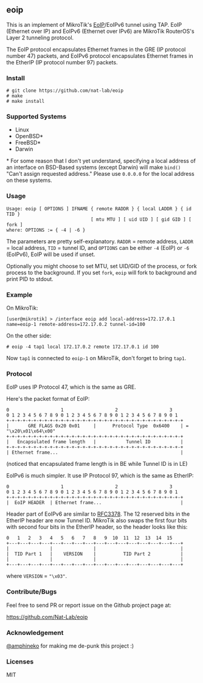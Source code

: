 eoip
---

This is an implement of MikroTik's [EoIP](http://wiki.mikrotik.com/wiki/Manual:Interface/EoIP)/EoIPv6 tunnel using TAP. EoIP (Ethernet over IP) and EoIPv6 (Ethernet over IPv6) are MikroTik RouterOS's Layer 2 tunneling protocol.

The EoIP protocol encapsulates Ethernet frames in the GRE (IP protocol number 47) packets, and EoIPv6 protocol encapsulates Ethernet frames in the EtherIP (IP protocol number 97) packets.

### Install

```
# git clone https://github.com/nat-lab/eoip
# make
# make install
```

### Supported Systems

- Linux
- OpenBSD*
- FreeBSD*
- Darwin

\* For some reason that I don't yet understand, specifying a local address of an interface on BSD-Based systems (except Darwin) will make `bind()` "Can't assign requested address." Please use `0.0.0.0` for the local address on these systems.

### Usage

```
Usage: eoip [ OPTIONS ] IFNAME { remote RADDR } { local LADDR } { id TID }
                               [ mtu MTU ] [ uid UID ] [ gid GID ] [ fork ]
where: OPTIONS := { -4 | -6 }
```

The parameters are pretty self-explanatory. `RADDR` = remote address, `LADDR` = local address, `TID` = tunnel ID, and `OPTIONS` can be either `-4` (EoIP) or `-6` (EoIPv6), EoIP will be used if unset.

Optionally you might choose to set MTU, set UID/GID of the process, or fork process to the background. If you set `fork`, `eoip` will fork to background and print PID to stdout.

### Example

On MikroTik:

```
[user@mikrotik] > /interface eoip add local-address=172.17.0.1 name=eoip-1 remote-address=172.17.0.2 tunnel-id=100
```

On the other side:

```
# eoip -4 tap1 local 172.17.0.2 remote 172.17.0.1 id 100
```

Now `tap1` is connected to `eoip-1` on MikroTik, don't forget to bring `tap1`.

### Protocol

EoIP uses IP Protocol 47, which is the same as GRE.

Here's the packet format of EoIP:

```
0                   1                   2                   3
0 1 2 3 4 5 6 7 8 9 0 1 2 3 4 5 6 7 8 9 0 1 2 3 4 5 6 7 8 9 0 1
+-+-+-+-+-+-+-+-+-+-+-+-+-+-+-+-+-+-+-+-+-+-+-+-+-+-+-+-+-+-+-+-+
|       GRE FLAGS 0x20 0x01     |      Protocol Type  0x6400    | = "\x20\x01\x64\x00"
+-+-+-+-+-+-+-+-+-+-+-+-+-+-+-+-+-+-+-+-+-+-+-+-+-+-+-+-+-+-+-+-+
|   Encapsulated frame length   |           Tunnel ID           |
+-+-+-+-+-+-+-+-+-+-+-+-+-+-+-+-+-+-+-+-+-+-+-+-+-+-+-+-+-+-+-+-+
| Ethernet frame...                                             |
```

(noticed that encapsulated frame length is in BE while Tunnel ID is in LE)

EoIPv6 is much simpler. It use IP Protocol 97, which is the same as EtherIP:

```
0                   1                   2                   3
0 1 2 3 4 5 6 7 8 9 0 1 2 3 4 5 6 7 8 9 0 1 2 3 4 5 6 7 8 9 0 1
+-+-+-+-+-+-+-+-+-+-+-+-+-+-+-+-+-+-+-+-+-+-+-+-+-+-+-+-+-+-+-+-+
|  EoIP HEADER  | Ethernet frame...                             |
```

Header part of EoIPv6 are similar to [RFC3378](https://tools.ietf.org/html/rfc3378). The 12 reserved bits in the EtherIP header are now Tunnel ID. MikroTik also swaps the first four bits with second four bits in the EtherIP header, so the header looks like this:

```
0   1   2   3   4   5   6   7   8   9  10  11  12  13  14  15
+---+---+---+---+---+---+---+---+---+---+---+---+---+---+---+---+
|               |               |                               |
|  TID Part 1   |    VERSION    |          TID Part 2           |
|               |               |                               |
+---+---+---+---+---+---+---+---+---+---+---+---+---+---+---+---+
```

where `VERSION` = ``"\x03"``.

### Contribute/Bugs

Feel free to send PR or report issue on the Github project page at:

https://github.com/Nat-Lab/eoip

### Acknowledgement

[@amphineko](https://github.com/amphineko) for making me de-punk this project :)

### Licenses

MIT
